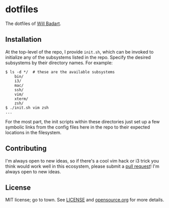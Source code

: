 # dotfiles

The dotfiles of [Will Badart][wbadart.info].


## Installation

At the top-level of the repo, I provide `init.sh`, which can be
invoked to initialize any of the subsystems listed in the repo.
Specify the desired subsystems by their directory names. For
example:

    $ ls -d */  # these are the available subsystems
        bin/
        i3/
        mac/
        ssh/
        vim/
        xterm/
        zsh/
    $ ./init.sh vim zsh
    ...

For the most part, the init scripts within these directories just
set up a few symbolic links from the config files here in the repo
to their expected locations in the filesystem.


## Contributing

I'm always open to new ideas, so if there's a cool vim hack or i3
trick you think would work well in this ecosystem, please submit a
[pull request](issues)! I'm always open to new ideas.


## License

MIT license; go to town. See [LICENSE] and [opensource.org] for
more details.


[wbadart.info]: https://wbadart.info
[issues]: https://github.com/wbadart/dotfiles/pulls
[LICENSE]: ./LICENSE
[opensource.org]: https://opensource.org/licenses/MIT
